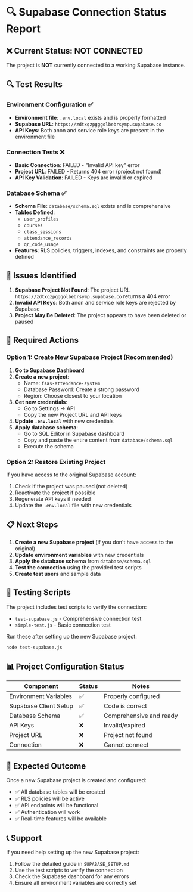# 🔍 Supabase Connection Status Report

## ❌ Current Status: NOT CONNECTED

The project is **NOT** currently connected to a working Supabase instance.

## 🔍 Test Results

### Environment Configuration ✅
- **Environment file**: `.env.local` exists and is properly formatted
- **Supabase URL**: `https://zdtxqzpgggolbebrsymp.supabase.co`
- **API Keys**: Both anon and service role keys are present in the environment file

### Connection Tests ❌
- **Basic Connection**: FAILED - "Invalid API key" error
- **Project URL**: FAILED - Returns 404 error (project not found)
- **API Key Validation**: FAILED - Keys are invalid or expired

### Database Schema ✅
- **Schema File**: `database/schema.sql` exists and is comprehensive
- **Tables Defined**: 
  - `user_profiles`
  - `courses`
  - `class_sessions`
  - `attendance_records`
  - `qr_code_usage`
- **Features**: RLS policies, triggers, indexes, and constraints are properly defined

## 🚨 Issues Identified

1. **Supabase Project Not Found**: The project URL `https://zdtxqzpgggolbebrsymp.supabase.co` returns a 404 error
2. **Invalid API Keys**: Both anon and service role keys are rejected by Supabase
3. **Project May Be Deleted**: The project appears to have been deleted or paused

## 🔧 Required Actions

### Option 1: Create New Supabase Project (Recommended)

1. **Go to [Supabase Dashboard](https://supabase.com/dashboard)**
2. **Create a new project**:
   - Name: `fsas-attendance-system`
   - Database Password: Create a strong password
   - Region: Choose closest to your location
3. **Get new credentials**:
   - Go to Settings → API
   - Copy the new Project URL and API keys
4. **Update `.env.local`** with new credentials
5. **Apply database schema**:
   - Go to SQL Editor in Supabase dashboard
   - Copy and paste the entire content from `database/schema.sql`
   - Execute the schema

### Option 2: Restore Existing Project

If you have access to the original Supabase account:
1. Check if the project was paused (not deleted)
2. Reactivate the project if possible
3. Regenerate API keys if needed
4. Update the `.env.local` file with new credentials

## 📋 Next Steps

1. **Create a new Supabase project** (if you don't have access to the original)
2. **Update environment variables** with new credentials
3. **Apply the database schema** from `database/schema.sql`
4. **Test the connection** using the provided test scripts
5. **Create test users** and sample data

## 🧪 Testing Scripts

The project includes test scripts to verify the connection:
- `test-supabase.js` - Comprehensive connection test
- `simple-test.js` - Basic connection test

Run these after setting up the new Supabase project:
```bash
node test-supabase.js
```

## 📊 Project Configuration Status

| Component | Status | Notes |
|-----------|--------|-------|
| Environment Variables | ✅ | Properly configured |
| Supabase Client Setup | ✅ | Code is correct |
| Database Schema | ✅ | Comprehensive and ready |
| API Keys | ❌ | Invalid/expired |
| Project URL | ❌ | Project not found |
| Connection | ❌ | Cannot connect |

## 🎯 Expected Outcome

Once a new Supabase project is created and configured:
- ✅ All database tables will be created
- ✅ RLS policies will be active
- ✅ API endpoints will be functional
- ✅ Authentication will work
- ✅ Real-time features will be available

## 📞 Support

If you need help setting up the new Supabase project:
1. Follow the detailed guide in `SUPABASE_SETUP.md`
2. Use the test scripts to verify the connection
3. Check the Supabase dashboard for any errors
4. Ensure all environment variables are correctly set
